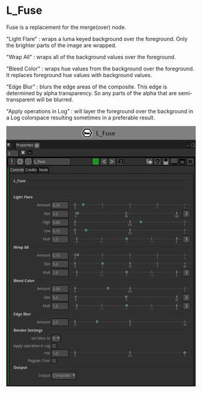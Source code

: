 # L_Fuse

Fuse is a replacement for the merge(over) node.  

"Light Flare” : wraps a luma keyed background over the foreground.  Only the brighter parts of the image are wrapped.  

"Wrap All” : wraps all of the background values over the foreground.

"Bleed Color” : wraps hue values from the background over the foreground.  It replaces foreground hue values with background values.  

"Edge Blur” : blurs the edge areas of the composite.  This edge is determined by alpha transparency. So any parts of the alpha that are semi-transparent will be blurred.

"Apply operations in Log” : will layer the foreground over the background in a Log colorspace resulting sometimes in a preferable result.


![Screenshot](L_Fuse_snap.png)

